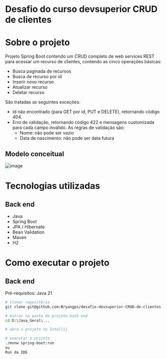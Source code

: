 # Desafio do curso devsuperior CRUD de clientes

# Sobre o projeto

Projeto Spring Boot contendo um CRUD completo de web services REST para
acessar um recurso de clientes, contendo as cinco operações básicas:
- Busca paginada de recursos
- Busca de recurso por id
- Inserir novo recurso
- Atualizar recurso
- Deletar recurso

São tratadas as seguintes exceções: 
- Id não encontrado (para GET por id, PUT e DELETE), retornando código 404.
- Erro de validação, retornando código 422 e mensagens customizada para cada campo inválido. As
regras de validação são:
  - Nome: não pode ser vazio
  - Data de nascimento: não pode ser data futura 

## Modelo conceitual
![image](https://github.com/user-attachments/assets/4edcede8-a358-486c-8f87-2a264123953a)


# Tecnologias utilizadas
## Back end
- Java
- Spring Boot
- JPA / Hibernate
- Bean Validation
- Maven
- H2
# Como executar o projeto

## Back end
Pré-requisitos: Java 21

```bash
# clonar repositório
git clone git@github.com:Bryangps/desafio-devsuperior-CRUD-de-clientes.git

# entrar na pasta do projeto back end
cd D:\Java_Geral\...

# abra o projeto no Intellij

# executar o projeto
./mvnw spring-boot:run
ou
Run da IDE
```
